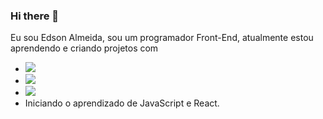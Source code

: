 ### Hi there 👋

Eu sou Edson Almeida, sou um programador Front-End, atualmente estou aprendendo e criando projetos com
- <img src="https://img.shields.io/badge/html5-%23E34F26.svg?style=for-the-badge&logo=html5&logoColor=white"/>
- <img src="https://img.shields.io/badge/css3-%231572B6.svg?style=for-the-badge&logo=css3&logoColor=white"/>
- <img src="https://img.shields.io/badge/logo-javascript-blue?logo=javascript"/>
- Iniciando o aprendizado de JavaScript e React.


